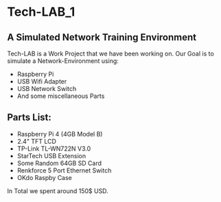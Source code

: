 # Tech-LAB_1

## A Simulated Network Training Environment


Tech-LAB is a Work Project that we have been working on.
Our Goal is to simulate a Network-Environment using:

- Raspberry Pi
- USB Wifi Adapter
- USB Network Switch
- And some miscellaneous Parts

## Parts List:

- Raspberry Pi 4 (4GB Model B)
- 2.4" TFT LCD
- TP-Link TL-WN722N V3.0
- StarTech USB Extension
- Some Random 64GB SD Card
- Renkforce 5 Port Ethernet Switch
- OKdo Raspby Case

In Total we spent around 150$ USD.
